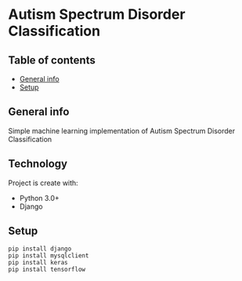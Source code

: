 # Autism Spectrum Disorder Classification

## Table of contents
* [General info](#general-info)
* [Setup](#setup)

## General info
Simple machine learning implementation of Autism Spectrum Disorder Classification


## Technology
Project is create with:

* Python 3.0+
* Django

## Setup
```
pip install django
pip install mysqlclient
pip install keras
pip install tensorflow
```
